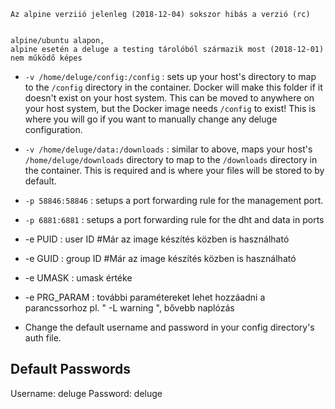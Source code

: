     Az alpine verziió jelenleg (2018-12-04) sokszor hibás a verzió (rc)


    alpine/ubuntu alapon, 
    alpine esetén a deluge a testing tárolóból származik most (2018-12-01) nem működő képes


- ``-v /home/deluge/config:/config`` 	: sets up your host's directory to map to the ``/config`` directory in the container.
 Docker will make this folder if it doesn't exist on your host system. This can be moved to anywhere on your host system, but the Docker image needs ``/config`` to exist! This is where you will go if you want to manually change any deluge configuration.

- ``-v /home/deluge/data:/downloads`` 	: similar to above, maps your host's ``/home/deluge/downloads`` directory to map to the ``/downloads`` directory in the container. This is required and is where your files will be stored to by default.

- ``-p 58846:58846`` 	: setups a port forwarding rule for the  management port.
- ``-p 6881:6881`` 	: setups a port forwarding rule for the dht and data in ports

-  -e PUID 	: user  ID		#Már az image készítés közben is használható
-  -e GUID 	: group ID		#Már az image készítés közben is használható
-  -e UMASK 	: umask értéke

-  -e PRG_PARAM : további paramétereket lehet hozzáadni a parancssorhoz pl. " -L warning ", bővebb naplózás

- Change the default username and password in your config directory's auth file.

## Default Passwords
Username: deluge
Password: deluge
